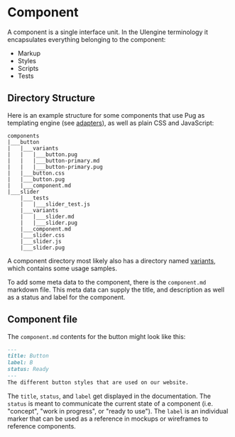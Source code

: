 # Component

A component is a single interface unit.
In the UIengine terminology it encapsulates everything belonging to the component:
- Markup
- Styles
- Scripts
- Tests

## Directory Structure

Here is an example structure for some components that use Pug as templating engine (see [adapters](./adapters.md)), as well as plain CSS and JavaScript:

```
components
|___button
|   |___variants
|   |   |___button.pug
|   |   |___button-primary.md
|   |   |___button-primary.pug
|   |___button.css
|   |___button.pug
|   |___component.md
|___slider
    |___tests
    |   |___slider_test.js
    |___variants
    |   |___slider.md
    |   |___slider.pug
    |___component.md
    |___slider.css
    |___slider.js
    |___slider.pug
```

A component directory most likely also has a directory named [variants](./variant.md), which contains some usage samples.  

To add some meta data to the component, there is the `component.md` markdown file.
This meta data can supply the title, and description as well as a status and label for the component.

## Component file

The `component.md` contents for the button might look like this:

```markdown
---
title: Button
label: B
status: Ready
---
The different button styles that are used on our website.
````

The `title`, `status`, and `label` get displayed in the documentation. 
The `status` is meant to communicate the current state of a component (i.e. "concept", "work in progress", or "ready to use").
The `label` is an individual marker that can be used as a reference in mockups or wireframes to reference components. 
